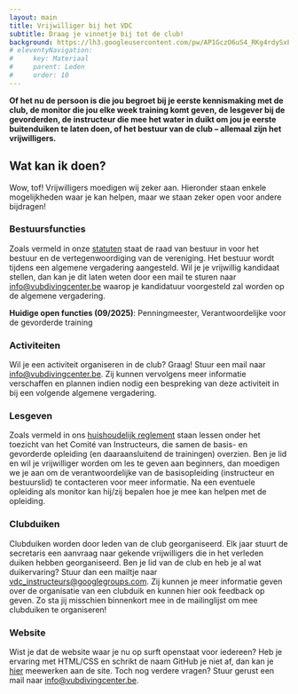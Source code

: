 ```yaml
---
layout: main
title: Vrijwilliger bij het VDC
subtitle: Draag je vinnetje bij tot de club!
background: https://lh3.googleusercontent.com/pw/AP1GczO6uS4_RKg4rdySxPMiHRV7uxrpndwQNngbHIsLuyEHB4o_N84Unog1hK3Y6iRzoi_UAoqgdREemaG-Rc2JYRN2dmCntM56mx9cJx0du0lDDXFiJ7OpnVyYltGS5jjMajQzBKHlxC-YTHSM7GPFi82bug
# eleventyNavigation:
#     key: Materiaal
#     parent: Leden
#     order: 10
---
```


**Of het nu de persoon is die jou begroet bij je eerste kennismaking met de club, de monitor die jou elke week training komt geven, de lesgever bij de gevorderden, de instructeur die mee het water in duikt om jou je eerste buitenduiken te laten doen, of het bestuur van de club – allemaal zijn het vrijwilligers.**

## Wat kan ik doen?
Wow, tof! Vrijwilligers moedigen wij zeker aan. Hieronder staan enkele mogelijkheden waar je kan helpen, maar we staan zeker open voor andere bijdragen!

### Bestuursfuncties

Zoals vermeld in onze [statuten](/downloads/statuten_03102011.pdf) staat de raad van bestuur in voor het bestuur en de vertegenwoordiging van de vereniging. Het bestuur wordt tijdens een algemene vergadering aangesteld. Wil je je vrijwillig kandidaat stellen, dan kan je dit laten weten door een mail te sturen naar [info@vubdivingcenter.be](mailto:info@vubdivingcenter.be) waarop je kandidatuur voorgesteld zal worden op de algemene vergadering.

**Huidige open functies (09/2025)**: Penningmeester, Verantwoordelijke voor de gevorderde training

### Activiteiten

Wil je een activiteit organiseren in de club? Graag! Stuur een mail naar [info@vubdivingcenter.be](mailto:info@vubdivingcenter.be). Zij kunnen vervolgens meer informatie verschaffen en plannen indien nodig een bespreking van deze activiteit in bij een volgende algemene vergadering.

### Lesgeven

Zoals vermeld in ons [huishoudelijk reglement](/downloads/huishoudelijk_reglement_25012025.pdf) staan lessen onder het toezicht van het Comité van Instructeurs, die samen de basis- en gevorderde opleiding (en daaraansluitend de trainingen) overzien. Ben je lid en wil je vrijwilliger worden om les te geven aan beginners, dan moedigen we je aan om de verantwoordelijke van de basisopleiding (instructeur en bestuurslid) te contacteren voor meer informatie. Na een eventuele opleiding als monitor kan hij/zij bepalen hoe je mee kan helpen met de opleiding.

### Clubduiken

Clubduiken worden door leden van de club georganiseerd. Elk jaar stuurt de secretaris een aanvraag naar gekende vrijwilligers die in het verleden duiken hebben georganiseerd. Ben je lid van de club en heb je al wat duikervaring? Stuur dan een mailtje naar [vdc_instructeurs@googlegroups.com](mailto:vdc_instructeurs@googlegroups.com). Zij kunnen je meer informatie geven over de organisatie van een clubduik en kunnen hier ook feedback op geven. Zo sta jij misschien binnenkort mee in de mailinglijst om mee clubduiken te organiseren!

### Website

Wist je dat de website waar je nu op surft openstaat voor iedereen? Heb je ervaring met HTML/CSS en schrikt de naam GitHub je niet af, dan kan je [hier](http://github.com/vubdivingcenter/vubdivingcenter.github.io) meewerken aan de site. Toch nog verdere vragen? Stuur gerust een mail naar [info@vubdivingcenter.be](mailto:info@vubdivingcenter.be).